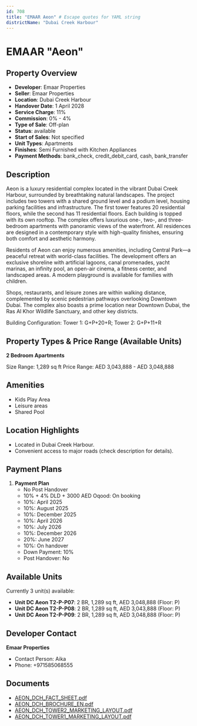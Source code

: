 ```yaml
---
id: 708
title: "EMAAR Aeon" # Escape quotes for YAML string
districtName: "Dubai Creek Harbour"
---
```


# EMAAR "Aeon"

## Property Overview
- **Developer**: Emaar Properties
- **Seller**: Emaar Properties
- **Location**: Dubai Creek Harbour
- **Handover Date**: 1 April 2028
- **Service Charge**: 11%
- **Commission**: 0% - 4%
- **Type of Sale**: Off-plan
- **Status**: available
- **Start of Sales**: Not specified
- **Unit Types**: Apartments
- **Finishes**: Semi Furnished with Kitchen Appliances
- **Payment Methods**: bank_check, credit_debit_card, cash, bank_transfer

## Description
Aeon is a luxury residential complex located in the vibrant Dubai Creek Harbour, surrounded by breathtaking natural landscapes. The project includes two towers with a shared ground level and a podium level, housing parking facilities and infrastructure. The first tower features 20 residential floors, while the second has 11 residential floors. Each building is topped with its own rooftop. The complex offers luxurious one-, two-, and three-bedroom apartments with panoramic views of the waterfront. All residences are designed in a contemporary style with high-quality finishes, ensuring both comfort and aesthetic harmony.

Residents of Aeon can enjoy numerous amenities, including Central Park—a peaceful retreat with world-class facilities. The development offers an exclusive shoreline with artificial lagoons, canal promenades, yacht marinas, an infinity pool, an open-air cinema, a fitness center, and landscaped areas. A modern playground is available for families with children.

Shops, restaurants, and leisure zones are within walking distance, complemented by scenic pedestrian pathways overlooking Downtown Dubai. The complex also boasts a prime location near Downtown Dubai, the Ras Al Khor Wildlife Sanctuary, and other key districts.

Building Configuration: Tower 1: G+P+20+R; Tower 2: G+P+11+R

## Property Types & Price Range (Available Units)
**2 Bedroom Apartments**

Size Range: 1,289 sq ft
Price Range: AED 3,043,888 - AED 3,048,888

## Amenities
- Kids Play Area
- Leisure areas
- Shared Pool

## Location Highlights
- Located in Dubai Creek Harbour.
- Convenient access to major roads (check description for details).

## Payment Plans
1. **Payment Plan**
   - No Post Handover
   - 10% + 4% DLD + 3000 AED Oqood: On booking
   - 10%: April 2025
   - 10%: August 2025
   - 10%: December 2025
   - 10%: April 2026
   - 10%: July 2026
   - 10%: December 2026
   - 20%: June 2027
   - 10%: On handover
   - Down Payment: 10%
   - Post Handover: No

## Available Units
Currently 3 unit(s) available:
- **Unit DC Aeon T2-P-P07**: 2 BR, 1,289 sq ft, AED 3,048,888 (Floor: P)
- **Unit DC Aeon T2-P-P08**: 2 BR, 1,289 sq ft, AED 3,043,888 (Floor: P)
- **Unit DC Aeon T2-P-P09**: 2 BR, 1,289 sq ft, AED 3,048,888 (Floor: P)

## Developer Contact
**Emaar Properties**
- Contact Person: Aika
- Phone: +971585068555

## Documents
- [AEON_DCH_FACT_SHEET.pdf](https://cdn.geniemap.net/2024/01/17/tVmS9pL4nRTF4R2dWC53yGDWutAtxFyXHUXMKAdO.pdf)
- [AEON_DCH_BROCHURE_EN.pdf](https://cdn.geniemap.net/2024/01/17/q3QmoL5L3G0AsH4jXOByBc1uNxXyS6SbU9ffSSHB.pdf)
- [AEON_DCH_TOWER2_MARKETING_LAYOUT.pdf](https://cdn.geniemap.net/2024/01/17/53ii6as4aja8vUKUAnIQH85IgiqBO7PLvDSlwTSb.pdf)
- [AEON_DCH_TOWER1_MARKETING_LAYOUT.pdf](https://cdn.geniemap.net/2024/02/02/bWT1BAIWDCcoLQbo1DdS0RJ6DBsoT8XT0RumkSfY.pdf)
